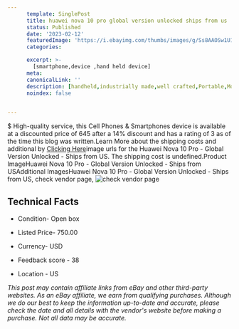 ```yaml
---
      template: SinglePost
      title: huawei nova 10 pro global version unlocked ships from us
      status: Published
      date: '2023-02-12'
      featuredImage: 'https://i.ebayimg.com/thumbs/images/g/Ss8AAOSw1U1jwCAu/s-l225.jpg'
      categories: 

      excerpt: >-
        [smartphone,device ,hand held device]
      meta:
      canonicalLink: ''
      description: [handheld,industrially made,well crafted,Portable,Mobile,Compact,Convenient,Lightweight,Maneuverable,Man-portable,Miniature,Carriable,Hand-held,Light,Holdable,Transportable,Mobile device,Pocket-sized,On-the-go,Wireless,Cordless,Compact size,Convenient size, smartphone,device ,hand held device]
      noindex: false

        
---
```

$
    High-quality service, this Cell Phones & Smartphones device is available at a discounted price of 645 after a 14% discount and has a rating of 3 as of the time this blog was written.Learn More about the shipping costs and additional by [Clicking Here](https://www.ebay.com/itm/225347718079?hash=item3477c54bbf%3Ag%3ASs8AAOSw1U1jwCAu&amdata=enc%3AAQAHAAAA4HcBs0UX1G7PPgAM%2F6JNH7WZI6ZvStJXINM5ZCO%2BrUVEluc0d%2FjsNVUZHAFeLz%2FW9Q6UYtO3V%2BcL66hWhW54eBqabFXeC00DXi0VpA3wLD%2BqBJka2jDD2iteg%2FgD%2F4%2BKEbuVuzN3SrHO39xBqeEAu9QWpCX1%2FxxUVYzim%2FTS65GKX%2BQwD46qFbIsCKgeh9J5kYV%2Fu3%2FQlWuxOOpMLxcnWaSQThtQGhwNwRrD51%2B43X38fLZqOsnJvXj6qviCe2VsoGoI2NCnumXZhUFft%2Btv0DKobJGblnbzCFKsLqUFdfVn&mkevt=1&mkcid=1&mkrid=711-53200-19255-0&campid=%253CePNCampaignId%253E&customid=%253CreferenceId%253E&toolid=10049)image urls for the Huawei Nova 10 Pro - Global Version Unlocked - Ships from US. The shipping cost is undefined.Product ImageHuawei Nova 10 Pro - Global Version Unlocked - Ships from USAdditional ImagesHuawei Nova 10 Pro - Global Version Unlocked - Ships from US, check vendor page, ![check vendor page](https://origin-galleryplus.ebayimg.com/ws/web/225347718079_2_0_1/225x225.jpg,https://origin-galleryplus.ebayimg.com/ws/web/225347718079_3_0_1/225x225.jpg,https://origin-galleryplus.ebayimg.com/ws/web/225347718079_4_0_1/225x225.jpg,https://origin-galleryplus.ebayimg.com/ws/web/225347718079_5_0_1/225x225.jpg,https://origin-galleryplus.ebayimg.com/ws/web/225347718079_6_0_1/225x225.jpg,https://origin-galleryplus.ebayimg.com/ws/web/225347718079_7_0_1/225x225.jpg,https://origin-galleryplus.ebayimg.com/ws/web/225347718079_8_0_1/225x225.jpg,https://origin-galleryplus.ebayimg.com/ws/web/225347718079_9_0_1/225x225.jpg,https://origin-galleryplus.ebayimg.com/ws/web/225347718079_10_0_1/225x225.jpg,https://origin-galleryplus.ebayimg.com/ws/web/225347718079_11_0_1/225x225.jpg,https://origin-galleryplus.ebayimg.com/ws/web/225347718079_12_0_1/225x225.jpg)
    
    

 ## Technical Facts 



     
      

 - Condition- Open box 


      

 - Listed Price- 750.00 


      

 - Currency- USD 


      

 - Feedback score - 38 


      

 - Location - US 


      
      

 *_This post may contain affiliate links from eBay and other third-party websites. As an eBay affiliate, we earn from qualifying purchases. Although we do our best to keep the information up-to-date and accurate, please check the date and all details with the vendor's website before making a purchase. Not all data may be accurate._*



    
    
    
    
    